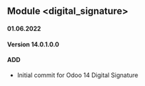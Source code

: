 ## Module <digital_signature>

#### 01.06.2022
#### Version 14.0.1.0.0
#### ADD
- Initial commit for Odoo 14 Digital Signature

